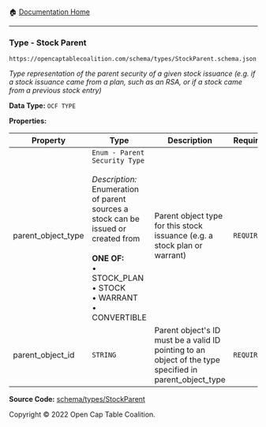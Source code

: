 :house: [Documentation Home](../../../)

---

### Type - Stock Parent

`https://opencaptablecoalition.com/schema/types/StockParent.schema.json`

_Type representation of the parent security of a given stock issuance (e.g. if a stock issuance came from a plan, such as an RSA, or if a stock came from a previous stock entry)_

**Data Type:** `OCF TYPE`

**Properties:**

| Property           | Type                                                                                                                                                                                                                                | Description                                                                                             | Required   |
| ------------------ | ----------------------------------------------------------------------------------------------------------------------------------------------------------------------------------------------------------------------------------- | ------------------------------------------------------------------------------------------------------- | ---------- |
| parent_object_type | `Enum - Parent Security Type`</br></br>_Description:_ Enumeration of parent sources a stock can be issued or created from</br></br>**ONE OF:** </br>&bull; STOCK_PLAN </br>&bull; STOCK </br>&bull; WARRANT </br>&bull; CONVERTIBLE | Parent object type for this stock issuance (e.g. a stock plan or warrant)                               | `REQUIRED` |
| parent_object_id   | `STRING`                                                                                                                                                                                                                            | Parent object's ID must be a valid ID pointing to an object of the type specified in parent_object_type | `REQUIRED` |

**Source Code:** [schema/types/StockParent](../../../schema/types/StockParent.schema.json)

Copyright © 2022 Open Cap Table Coalition.
